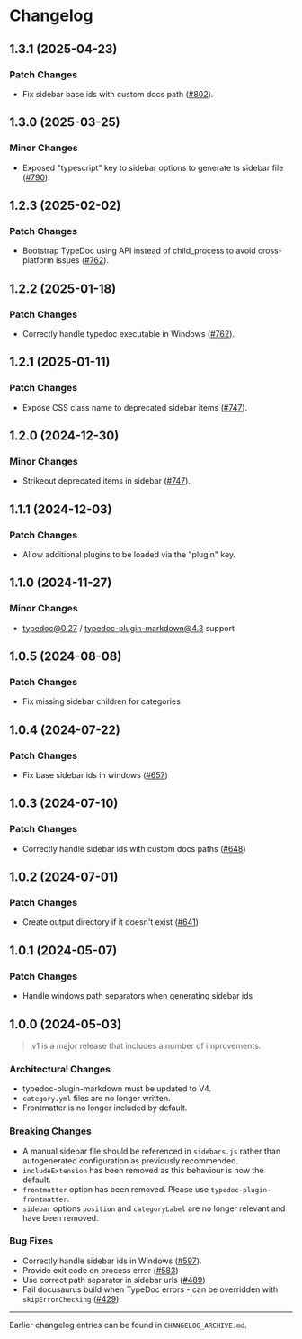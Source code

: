 # Changelog

## 1.3.1 (2025-04-23)

### Patch Changes

- Fix sidebar base ids with custom docs path ([#802](https://github.com/typedoc2md/typedoc-plugin-markdown/issues/802)).

## 1.3.0 (2025-03-25)

### Minor Changes

- Exposed "typescript" key to sidebar options to generate ts sidebar file ([#790](https://github.com/typedoc2md/typedoc-plugin-markdown/issues/790)).

## 1.2.3 (2025-02-02)

### Patch Changes

- Bootstrap TypeDoc using API instead of child_process to avoid cross-platform issues ([#762](https://github.com/typedoc2md/typedoc-plugin-markdown/issues/762)).

## 1.2.2 (2025-01-18)

### Patch Changes

- Correctly handle typedoc executable in Windows ([#762](https://github.com/typedoc2md/typedoc-plugin-markdown/issues/762)).

## 1.2.1 (2025-01-11)

### Patch Changes

- Expose CSS class name to deprecated sidebar items ([#747](https://github.com/typedoc2md/typedoc-plugin-markdown/issues/747)).

## 1.2.0 (2024-12-30)

### Minor Changes

- Strikeout deprecated items in sidebar ([#747](https://github.com/typedoc2md/typedoc-plugin-markdown/issues/747)).

## 1.1.1 (2024-12-03)

### Patch Changes

- Allow additional plugins to be loaded via the "plugin" key.

## 1.1.0 (2024-11-27)

### Minor Changes

- typedoc@0.27 / typedoc-plugin-markdown@4.3 support

## 1.0.5 (2024-08-08)

### Patch Changes

- Fix missing sidebar children for categories

## 1.0.4 (2024-07-22)

### Patch Changes

- Fix base sidebar ids in windows ([#657](https://github.com/typedoc2md/typedoc-plugin-markdown/issues/657))

## 1.0.3 (2024-07-10)

### Patch Changes

- Correctly handle sidebar ids with custom docs paths ([#648](https://github.com/typedoc2md/typedoc-plugin-markdown/issues/648))

## 1.0.2 (2024-07-01)

### Patch Changes

- Create output directory if it doesn't exist ([#641](https://github.com/typedoc2md/typedoc-plugin-markdown/issues/641))

## 1.0.1 (2024-05-07)

### Patch Changes

- Handle windows path separators when generating sidebar ids

## 1.0.0 (2024-05-03)

> v1 is a major release that includes a number of improvements.

### Architectural Changes

- typedoc-plugin-markdown must be updated to V4.
- `category.yml` files are no longer written.
- Frontmatter is no longer included by default.

### Breaking Changes

- A manual sidebar file should be referenced in `sidebars.js` rather than autogenerated configuration as previously recommended.
- `includeExtension` has been removed as this behaviour is now the default.
- `frontmatter` option has been removed. Please use `typedoc-plugin-frontmatter`.
- `sidebar` options `position` and `categoryLabel` are no longer relevant and have been removed.

### Bug Fixes

- Correctly handle sidebar ids in Windows ([#597](https://github.com/typedoc2md/typedoc-plugin-markdown/issues/597)).
- Provide exit code on process error ([#583](https://github.com/typedoc2md/typedoc-plugin-markdown/issues/583))
- Use correct path separator in sidebar urls ([#489](https://github.com/typedoc2md/typedoc-plugin-markdown/issues/489))
- Fail docusaurus build when TypeDoc errors - can be overridden with `skipErrorChecking` ([#429](https://github.com/typedoc2md/typedoc-plugin-markdown/issues/429)).

---

Earlier changelog entries can be found in `CHANGELOG_ARCHIVE.md`.
